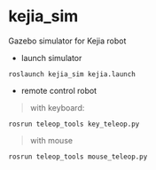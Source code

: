 # kejia_sim
Gazebo simulator for Kejia robot
- launch simulator
```
roslaunch kejia_sim kejia.launch
```
- remote control robot
> with keyboard:
```
rosrun teleop_tools key_teleop.py
```
> with mouse
```
rosrun teleop_tools mouse_teleop.py
```